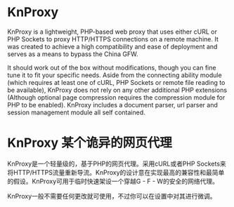 KnProxy
============

KnProxy is a lightweight, PHP-based web proxy that uses either cURL or PHP Sockets to proxy HTTP/HTTPS connections on a remote machine. 
It was created to achieve a high compatibility and ease of deployment and serves as a means to bypass the China GFW. 

It should work out of the box without modifications, though you can fine tune it to fit your specific needs.
Aside from the connecting ability module (which requires at least one of cURL, PHP Sockets or remote file reading to be available), KnProxy
does not rely on any other additional PHP extensions (Although optional page compression requires the compression module for PHP to be enabled). 
KnProxy includes a document parser, url parser and session management module all self contained.

KnProxy 某个诡异的网页代理
=============
KnProxy是一个轻量级的，基于PHP的网页代理。采用cURL或者PHP Sockets来将HTTP/HTTPS流量重新导流。KnProxy的设计意在实现最高的兼容性和最简单
的假设。KnProxy可用于临时快速架设一个穿越G - F - W的安全的网络代理。

KnProxy一般不需要任何更改就可使用，不过你可以在设置中对其进行微调。